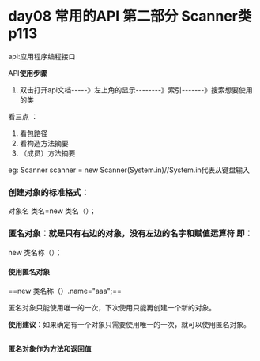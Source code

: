 # day08 常用的API 第二部分  Scanner类    p113

api:应用程序编程接口

API**使用步骤**

1. 双击打开api文档-----》左上角的显示--------》索引-------》搜索想要使用的类

 看三点     ： 

1. 看包路径
2. 看构造方法摘要
3. （成员）方法摘要



eg: Scanner scanner = new Scanner(System.in)//System.in代表从键盘输入

### 创建对象的标准格式：

对象名   类名=new 类名（）；

###  匿名对象：就是只有右边的对象，没有左边的名字和赋值运算符    即：

new   类名称（）；

#### 使用匿名对象

==new 类名称（）.name="aaa";==

匿名对象只能使用唯一的一次，下次使用只能再创建一个新的对象。

**使用建议**：如果确定有一个对象只需要使用唯一的一次，就可以使用匿名对象。





##  

**匿名对象作为方法和返回值**

